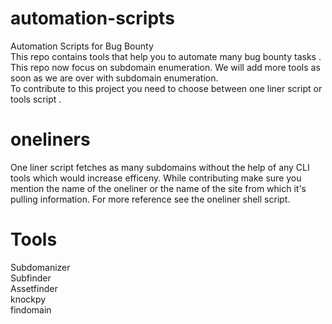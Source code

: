 # automation-scripts
Automation Scripts for Bug Bounty
<br>
This repo contains tools that help you to automate many bug bounty tasks . This repo now focus on subdomain enumeration. We will add more tools as soon as we are over with subdomain enumeration.
<br>
To contribute to this project you need to choose between one liner script or tools script . 
<br>
# oneliners
One liner script  fetches as many subdomains without the help of any CLI tools which would increase efficeny. While contributing make sure you mention the name of the oneliner or the name of the site from which it's pulling information. For more reference see the oneliner shell script.
# Tools
Subdomanizer<br>
Subfinder<br>
Assetfinder<br>
knockpy<br>
findomain<br>
